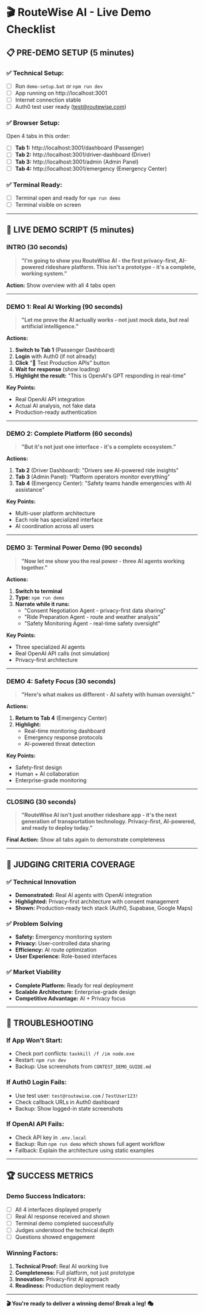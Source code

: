 # 🎬 RouteWise AI - Live Demo Checklist

## **📋 PRE-DEMO SETUP (5 minutes)**

### **✅ Technical Setup:**
- [ ] Run `demo-setup.bat` or `npm run dev`
- [ ] App running on http://localhost:3001
- [ ] Internet connection stable
- [ ] Auth0 test user ready (test@routewise.com)

### **✅ Browser Setup:**
Open 4 tabs in this order:
- [ ] **Tab 1:** http://localhost:3001/dashboard (Passenger)
- [ ] **Tab 2:** http://localhost:3001/driver-dashboard (Driver)
- [ ] **Tab 3:** http://localhost:3001/admin (Admin Panel)
- [ ] **Tab 4:** http://localhost:3001/emergency (Emergency Center)

### **✅ Terminal Ready:**
- [ ] Terminal open and ready for `npm run demo`
- [ ] Terminal visible on screen

---

## **🎯 LIVE DEMO SCRIPT (5 minutes)**

### **INTRO (30 seconds)**
> **"I'm going to show you RouteWise AI - the first privacy-first, AI-powered rideshare platform. This isn't a prototype - it's a complete, working system."**

**Action:** Show overview with all 4 tabs open

---

### **DEMO 1: Real AI Working (90 seconds)**
> **"Let me prove the AI actually works - not just mock data, but real artificial intelligence."**

**Actions:**
1. **Switch to Tab 1** (Passenger Dashboard)
2. **Login** with Auth0 (if not already)
3. **Click** "🚀 Test Production APIs" button
4. **Wait for response** (show loading)
5. **Highlight the result:** "This is OpenAI's GPT responding in real-time"

**Key Points:**
- Real OpenAI API integration
- Actual AI analysis, not fake data
- Production-ready authentication

---

### **DEMO 2: Complete Platform (60 seconds)**
> **"But it's not just one interface - it's a complete ecosystem."**

**Actions:**
1. **Tab 2** (Driver Dashboard): "Drivers see AI-powered ride insights"
2. **Tab 3** (Admin Panel): "Platform operators monitor everything"
3. **Tab 4** (Emergency Center): "Safety teams handle emergencies with AI assistance"

**Key Points:**
- Multi-user platform architecture
- Each role has specialized interface
- AI coordination across all users

---

### **DEMO 3: Terminal Power Demo (90 seconds)**
> **"Now let me show you the real power - three AI agents working together."**

**Actions:**
1. **Switch to terminal**
2. **Type:** `npm run demo`
3. **Narrate while it runs:**
   - "Consent Negotiation Agent - privacy-first data sharing"
   - "Ride Preparation Agent - route and weather analysis"
   - "Safety Monitoring Agent - real-time safety oversight"

**Key Points:**
- Three specialized AI agents
- Real OpenAI API calls (not simulation)
- Privacy-first architecture

---

### **DEMO 4: Safety Focus (30 seconds)**
> **"Here's what makes us different - AI safety with human oversight."**

**Actions:**
1. **Return to Tab 4** (Emergency Center)
2. **Highlight:**
   - Real-time monitoring dashboard
   - Emergency response protocols
   - AI-powered threat detection

**Key Points:**
- Safety-first design
- Human + AI collaboration
- Enterprise-grade monitoring

---

### **CLOSING (30 seconds)**
> **"RouteWise AI isn't just another rideshare app - it's the next generation of transportation technology. Privacy-first, AI-powered, and ready to deploy today."**

**Final Action:** Show all tabs again to demonstrate completeness

---

## **🎯 JUDGING CRITERIA COVERAGE**

### **✅ Technical Innovation**
- **Demonstrated:** Real AI agents with OpenAI integration
- **Highlighted:** Privacy-first architecture with consent management
- **Shown:** Production-ready tech stack (Auth0, Supabase, Google Maps)

### **✅ Problem Solving**
- **Safety:** Emergency monitoring system
- **Privacy:** User-controlled data sharing
- **Efficiency:** AI route optimization
- **User Experience:** Role-based interfaces

### **✅ Market Viability**
- **Complete Platform:** Ready for real deployment
- **Scalable Architecture:** Enterprise-grade design
- **Competitive Advantage:** AI + Privacy focus

---

## **🚨 TROUBLESHOOTING**

### **If App Won't Start:**
- Check port conflicts: `taskkill /f /im node.exe`
- Restart: `npm run dev`
- Backup: Use screenshots from `CONTEST_DEMO_GUIDE.md`

### **If Auth0 Login Fails:**
- Use test user: `test@routewise.com` / `TestUser123!`
- Check callback URLs in Auth0 dashboard
- Backup: Show logged-in state screenshots

### **If OpenAI API Fails:**
- Check API key in `.env.local`
- Backup: Run `npm run demo` which shows full agent workflow
- Fallback: Explain the architecture using static examples

---

## **🏆 SUCCESS METRICS**

### **Demo Success Indicators:**
- [ ] All 4 interfaces displayed properly
- [ ] Real AI response received and shown
- [ ] Terminal demo completed successfully
- [ ] Judges understood the technical depth
- [ ] Questions showed engagement

### **Winning Factors:**
1. **Technical Proof:** Real AI working live
2. **Completeness:** Full platform, not just prototype
3. **Innovation:** Privacy-first AI approach
4. **Readiness:** Production deployment ready

---

**🎬 You're ready to deliver a winning demo! Break a leg! 🎭**